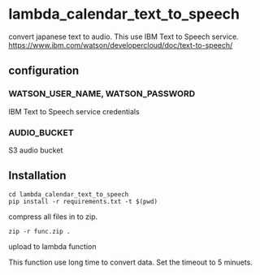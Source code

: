 # lambda_calendar_text_to_speech
convert japanese text to audio.
This use  IBM Text to Speech service.
https://www.ibm.com/watson/developercloud/doc/text-to-speech/

## configuration

### WATSON_USER_NAME, WATSON_PASSWORD

IBM Text to Speech service credentials

### AUDIO_BUCKET

S3 audio bucket


## Installation

```
cd lambda_calendar_text_to_speech
pip install -r requirements.txt -t $(pwd)
```

compress all files in to zip.
```
zip -r func.zip .
```

upload to lambda function

This function use long time to convert data.
Set the timeout to 5 minuets.
